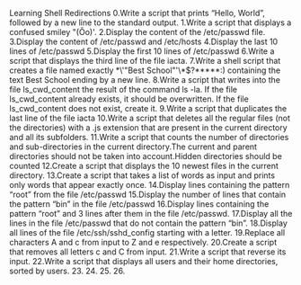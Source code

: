 Learning Shell Redirections
0.Write a script that prints “Hello, World”, followed by a new line to the standard output.
1.Write a script that displays a confused smiley "(Ôo)'.
2.Display the content of the /etc/passwd file.
3.Display the content of /etc/passwd and /etc/hosts
4.Display the last 10 lines of /etc/passwd
5.Display the first 10 lines of /etc/passwd
6.Write a script that displays the third line of the file iacta.
7.Write a shell script that creates a file named exactly \*\\'"Best School"\'\\*$\?\*\*\*\*\*:) containing the text Best School ending by a new line.
8.Write a script that writes into the file ls_cwd_content the result of the command ls -la. If the file ls_cwd_content already exists, it should be overwritten. If the file ls_cwd_content does not exist, create it.
9.Write a script that duplicates the last line of the file iacta
10.Write a script that deletes all the regular files (not the directories) with a .js extension that are present in the current directory and all its subfolders.
11.Write a script that counts the number of directories and sub-directories in the current directory.The current and parent directories should not be taken into account.Hidden directories should be counted
12.Create a script that displays the 10 newest files in the current directory.
13.Create a script that takes a list of words as input and prints only words that appear exactly once.
14.Display lines containing the pattern “root” from the file /etc/passwd
15.Display the number of lines that contain the pattern “bin” in the file /etc/passwd
16.Display lines containing the pattern “root” and 3 lines after them in the file /etc/passwd.
17.Display all the lines in the file /etc/passwd that do not contain the pattern “bin”.
18.Display all lines of the file /etc/ssh/sshd_config starting with a letter.
19.Replace all characters A and c from input to Z and e respectively.
20.Create a script that removes all letters c and C from input.
21.Write a script that reverse its input.
22.Write a script that displays all users and their home directories, sorted by users.
23.
24.
25.
26.
